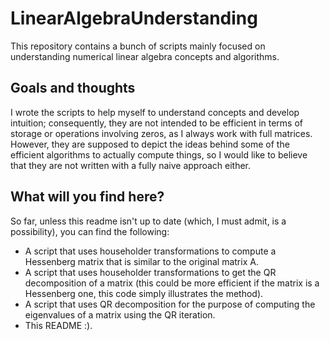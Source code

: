 # LinearAlgebraUnderstanding

This repository contains a bunch of scripts mainly focused on understanding numerical linear algebra concepts and algorithms.

## Goals and thoughts
I wrote the scripts to help myself to understand concepts and develop intuition; consequently, they are not intended to be efficient in terms of storage or operations involving zeros, as I always work with full matrices. However, they are supposed to depict the ideas behind some of the efficient algorithms to actually compute things, so I would like to believe that they are not written with a fully naive approach either.

## What will you find here?
So far, unless this readme isn't up to date (which, I must admit, is a possibility), you can find the following:
* A script that uses householder transformations to compute a Hessenberg matrix that is similar to the original matrix A.
* A script that uses householder transformations to get the QR decomposition of a matrix (this could be more efficient if the matrix is a Hessenberg one, this code simply illustrates the method).
* A script that uses QR decomposition for the purpose of computing the eigenvalues of a matrix using the QR iteration.
* This README :).
